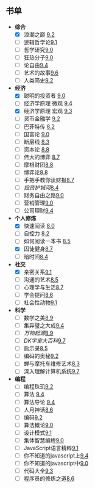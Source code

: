 ## 书单
- **综合**
	- [x] 浪潮之巅 [9.2](https://book.douban.com/subject/24738302/)
	- [ ] 逻辑哲学论[9.1](https://book.douban.com/subject/1005354/)
	- [ ] 哲学研究[9.0](https://book.douban.com/subject/1315184/)
	- [ ] 狂热分子[9.0](https://book.douban.com/subject/3057556/)
	- [ ] 论自由[9.4](https://book.douban.com/subject/6397522/)
	- [ ] 艺术的故事[9.6](https://book.douban.com/subject/3162991/)
	- [ ] 人类简史[9.2](https://book.douban.com/subject/25985021/)
- **经济**
	- [x] 聪明的投资者 [9.0](https://book.douban.com/subject/5243775/)
	- [ ] 经济学原理 微观 [9.4](https://book.douban.com/subject/3719533/)
	- [X] 经济学原理 宏观 [9.3](https://book.douban.com/subject/3719531/)
	- [ ] 货币金融学 [9.2](https://book.douban.com/subject/5939751/)
	- [ ] 巴菲特传 [8.2](https://book.douban.com/subject/3164123/)
	- [ ] 国富论 [9.0](https://book.douban.com/subject/1261560/)
	- [ ] 断层线 [8.3](https://book.douban.com/subject/6720539/)
	- [ ] 资本论 [8.8](https://book.douban.com/subject/3648316/)
	- [ ] 伟大的博弈 [8.7](https://book.douban.com/subject/4012143/)
	- [ ] 摩根财团[8.8](https://book.douban.com/subject/25844463/)
	- [ ] 博弈论[8.8](https://book.douban.com/subject/5346017/)
	- [ ] 手把手教你读财报[8.7](https://book.douban.com/subject/26290085/)
	- [ ] *投资护城河*[8.4](https://book.douban.com/subject/26898052/)
	- [ ] 财务自由之路[9.0](https://book.douban.com/subject/27009488/)
	- [ ] 营销管理[9.0](https://book.douban.com/subject/1894695/)
	- [ ] 公司理财[9.4](https://book.douban.com/subject/1082512/)
- **个人修炼**
	- [x] 快速阅读 [8.0](https://book.douban.com/subject/5359838/)
	- [ ] 自控力 [8.2](https://book.douban.com/subject/10786473/)
	- [ ] 如何阅读一本书 [8.5](https://book.douban.com/subject/1013208/)
	- [x] 囚徒健身[8.7](https://book.douban.com/subject/25717097/)
	- [ ] 暗时间[8.4](https://book.douban.com/subject/6709809/)
- **社交**
	- [x] 亲密关系[9.1](https://book.douban.com/subject/5952488/)
	- [ ] 沟通的艺术[8.5](https://book.douban.com/subject/26275861/)
	- [ ] 心理学与生活[8.7](https://book.douban.com/subject/1032501/)
	- [ ] 学会提问[8.6](https://book.douban.com/subject/1504957/)
	- [ ] 社会性动物[9.1](https://book.douban.com/subject/2328458/)
- **科学**
	- [ ] 数学之美[8.9](https://book.douban.com/subject/26163454/)
	- [ ] 集异璧之大成[9.4](https://book.douban.com/subject/1291204/)
	- [ ] *万物起源*[8.9](https://book.douban.com/subject/26996599/)
	- [ ] *DK宇宙大百科*[9.7](https://book.douban.com/subject/26259174/)
	- [ ] 启示录[8.5](https://book.douban.com/subject/5914587/)
	- [ ] 编码的奥秘[9.2](https://book.douban.com/subject/1024570/)
	- [ ] 蝉与摩托车维修艺术[8.3](https://book.douban.com/subject/6811366/)
	- [ ] 深入理解计算机系统[9.7](https://book.douban.com/subject/5333562/)
- **编程**
	- [ ] 编程珠玑[9.2](https://book.douban.com/subject/3227098/)
	- [ ] 算法 [9.4](https://book.douban.com/subject/19952400/)
	- [ ] 算法导论 [9.4](https://book.douban.com/subject/1885170/)
	- [ ] 人月神话[8.6](https://book.douban.com/subject/2230248/)
	- [ ] 编码[9.2](https://book.douban.com/subject/20260928/)
	- [ ] 算法概论[9.0](https://book.douban.com/subject/3425827/)
	- [ ] 设计模式[9.1](https://book.douban.com/subject/1052241/)
	- [ ] 集体智慧编程[9.0](https://book.douban.com/subject/3288908/)
	- [ ] JavaScript语言精粹[9.1](https://book.douban.com/subject/3590768/)
	- [ ] 你不知道的javascript上[9.4](https://book.douban.com/subject/26351021/)
	- [ ] 你不知道的javascript中[9.0](https://book.douban.com/subject/26854244/)
	- [ ] 代码大全[9.3](https://book.douban.com/subject/1477390/)
	- [ ] 程序员的修炼之道[8.6](https://book.douban.com/subject/1152111/)
